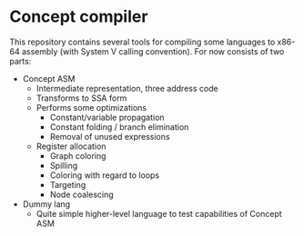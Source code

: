 Concept compiler
================

This repository contains several tools for compiling some languages to x86-64 assembly 
(with System V calling convention). For now consists of two parts:
* Concept ASM
    * Intermediate representation, three address code
    * Transforms to SSA form
    * Performs some optimizations
        * Constant/variable propagation
        * Constant folding / branch elimination
        * Removal of unused expressions
    * Register allocation
        * Graph coloring
        * Spilling
        * Coloring with regard to loops
        * Targeting
        * Node coalescing
* Dummy lang
    * Quite simple higher-level language to test capabilities of Concept ASM